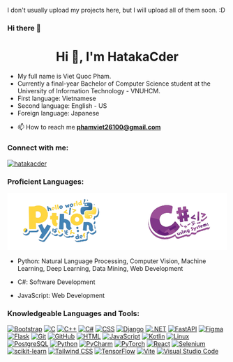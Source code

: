 I don't usually upload my projects here, but I will upload all of them soon. :D
### Hi there 👋
<h1 align="center">Hi 👋, I'm HatakaCder</h1>

<ul>
  <li>My full name is Viet Quoc Pham.</li>
  <li>Currently a final-year Bachelor of Computer Science student at the University of Information Technology - VNUHCM.</li>
  <li>First language: Vietnamese</li>
  <li>Second language: English - US</li>
  <li>Foreign language: Japanese</li>
</ul>

- 📫 How to reach me **phamviet26100@gmail.com**

<h3 align="left">Connect with me:</h3>
<p align="left">
<a href="https://fb.com/hatakacder" target="blank"><img align="center" src="https://raw.githubusercontent.com/rahuldkjain/github-profile-readme-generator/master/src/images/icons/Social/facebook.svg" alt="hatakacder" height="30" width="40" /></a>
</p>

<h3 align="left">Proficient Languages:</h3>
<img src="major_langs.png"></img>

- Python: Natural Language Processing, Computer Vision, Machine Learning, Deep Learning, Data Mining, Web Development

- C#: Software Development

- JavaScript: Web Development

<h3 align="left">Knowledgeable Languages and Tools:</h3>
<p align="left">
  <a href="https://getbootstrap.com/"><img src="https://skillicons.dev/icons?i=bootstrap" alt="Bootstrap" /></a>
  <a href="https://en.wikipedia.org/wiki/C_(programming_language)"><img src="https://skillicons.dev/icons?i=c" alt="C" /></a>
  <a href="https://isocpp.org/"><img src="https://skillicons.dev/icons?i=cpp" alt="C++" /></a>
  <a href="https://learn.microsoft.com/dotnet/csharp/"><img src="https://skillicons.dev/icons?i=cs" alt="C#" /></a>
  <a href="https://developer.mozilla.org/en-US/docs/Web/CSS"><img src="https://skillicons.dev/icons?i=css" alt="CSS" /></a>
  <a href="https://www.djangoproject.com/"><img src="https://skillicons.dev/icons?i=django" alt="Django" /></a>
  <a href="https://dotnet.microsoft.com/"><img src="https://skillicons.dev/icons?i=dotnet" alt=".NET" /></a>
  <a href="https://fastapi.tiangolo.com/"><img src="https://skillicons.dev/icons?i=fastapi" alt="FastAPI" /></a>
  <a href="https://www.figma.com/"><img src="https://skillicons.dev/icons?i=figma" alt="Figma" /></a>
  <a href="https://flask.palletsprojects.com/"><img src="https://skillicons.dev/icons?i=flask" alt="Flask" /></a>
  <a href="https://git-scm.com/"><img src="https://skillicons.dev/icons?i=git" alt="Git" /></a>
  <a href="https://github.com/"><img src="https://skillicons.dev/icons?i=github" alt="GitHub" /></a>
  <a href="https://developer.mozilla.org/en-US/docs/Web/HTML"><img src="https://skillicons.dev/icons?i=html" alt="HTML" /></a>
  <a href="https://developer.mozilla.org/en-US/docs/Web/JavaScript"><img src="https://skillicons.dev/icons?i=js" alt="JavaScript" /></a>
  <a href="https://kotlinlang.org/"><img src="https://skillicons.dev/icons?i=kotlin" alt="Kotlin" /></a>
  <a href="https://www.linux.org/"><img src="https://skillicons.dev/icons?i=linux" alt="Linux" /></a>
  <a href="https://www.postgresql.org/"><img src="https://skillicons.dev/icons?i=postgres" alt="PostgreSQL" /></a>
  <a href="https://www.python.org/"><img src="https://skillicons.dev/icons?i=py" alt="Python" /></a>
  <a href="https://www.jetbrains.com/pycharm/"><img src="https://skillicons.dev/icons?i=pycharm" alt="PyCharm" /></a>
  <a href="https://pytorch.org/"><img src="https://skillicons.dev/icons?i=pytorch" alt="PyTorch" /></a>
  <a href="https://reactjs.org/"><img src="https://skillicons.dev/icons?i=react" alt="React" /></a>
  <a href="https://www.selenium.dev/"><img src="https://skillicons.dev/icons?i=selenium" alt="Selenium" /></a>
  <a href="https://scikit-learn.org/"><img src="https://skillicons.dev/icons?i=sklearn" alt="scikit-learn" /></a>
  <a href="https://tailwindcss.com/"><img src="https://skillicons.dev/icons?i=tailwind" alt="Tailwind CSS" /></a>
  <a href="https://www.tensorflow.org/"><img src="https://skillicons.dev/icons?i=tensorflow" alt="TensorFlow" /></a>
  <a href="https://vitejs.dev/"><img src="https://skillicons.dev/icons?i=vite" alt="Vite" /></a>
  <a href="https://code.visualstudio.com/"><img src="https://skillicons.dev/icons?i=vscode" alt="Visual Studio Code" /></a>
</p>



<!--
**HatakaCder/HatakaCder** is a ✨ _special_ ✨ repository because its `README.md` (this file) appears on your GitHub profile.

Here are some ideas to get you started:

- 🔭 I’m currently working on ...
- 🌱 I’m currently learning ...
- 👯 I’m looking to collaborate on ...
- 🤔 I’m looking for help with ...
- 💬 Ask me about ...
- 📫 How to reach me: ...
- 😄 Pronouns: ...
- ⚡ Fun fact: ...
-->
